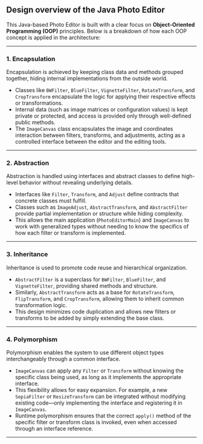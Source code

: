 ## Design overview of the Java Photo Editor

This Java-based Photo Editor is built with a clear focus on **Object-Oriented Programming (OOP)** principles. Below is a breakdown of how each OOP concept is applied in the architecture:

---

### 1. **Encapsulation**  
Encapsulation is achieved by keeping class data and methods grouped together, hiding internal implementations from the outside world.

- Classes like `BWFilter`, `BlueFilter`, `VignetteFilter`, `RotateTransform`, and `CropTransform` encapsulate the logic for applying their respective effects or transformations.
- Internal data (such as image matrices or configuration values) is kept private or protected, and access is provided only through well-defined public methods.
- The `ImageCanvas` class encapsulates the image and coordinates interaction between filters, transforms, and adjustments, acting as a controlled interface between the editor and the editing tools.

---

### 2. **Abstraction**  
Abstraction is handled using interfaces and abstract classes to define high-level behavior without revealing underlying details.

- Interfaces like `Filter`, `Transform`, and `Adjust` define contracts that concrete classes must fulfill.
- Classes such as `ImageAdjust`, `AbstractTransform`, and `AbstractFilter` provide partial implementation or structure while hiding complexity.
- This allows the main application (`PhotoEditorMain`) and `ImageCanvas` to work with generalized types without needing to know the specifics of how each filter or transform is implemented.

---

### 3. **Inheritance**  
Inheritance is used to promote code reuse and hierarchical organization.

- `AbstractFilter` is a superclass for `BWFilter`, `BlueFilter`, and `VignetteFilter`, providing shared methods and structure.
- Similarly, `AbstractTransform` acts as a base for `RotateTransform`, `FlipTransform`, and `CropTransform`, allowing them to inherit common transformation logic.
- This design minimizes code duplication and allows new filters or transforms to be added by simply extending the base class.

---

### 4. **Polymorphism**  
Polymorphism enables the system to use different object types interchangeably through a common interface.

- `ImageCanvas` can apply any `Filter` or `Transform` without knowing the specific class being used, as long as it implements the appropriate interface.
- This flexibility allows for easy expansion. For example, a new `SepiaFilter` or `ResizeTransform` can be integrated without modifying existing code—only implementing the interface and registering it in `ImageCanvas`.
- Runtime polymorphism ensures that the correct `apply()` method of the specific filter or transform class is invoked, even when accessed through an interface reference.

---
